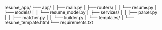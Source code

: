 resume_app/
├── app/
│   ├── main.py
│   ├── routers/
│   │   └── resume.py
│   ├── models/
│   │   └── resume_model.py
│   ├── services/
│   │   ├── parser.py
│   │   ├── matcher.py
│   │   └── builder.py
│   └── templates/
│       └── resume_template.html
└── requirements.txt
